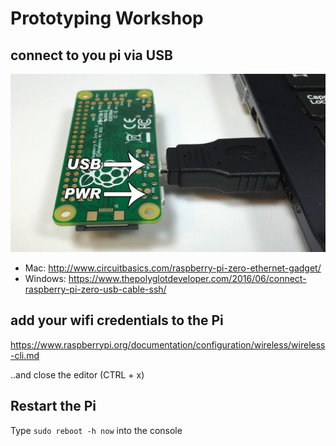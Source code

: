 # Prototyping Workshop

## connect to you pi via USB

![img](Raspberry-Pi-Zero-Ethernet-Gadget-Pi-Zero-Plugged-Into-Micro-USB-Port.jpg)


- Mac: http://www.circuitbasics.com/raspberry-pi-zero-ethernet-gadget/
- Windows: https://www.thepolyglotdeveloper.com/2016/06/connect-raspberry-pi-zero-usb-cable-ssh/

## add your wifi credentials to the Pi

https://www.raspberrypi.org/documentation/configuration/wireless/wireless-cli.md

..and close the editor (CTRL + x)

## Restart the Pi

Type `sudo reboot -h now` into the console
